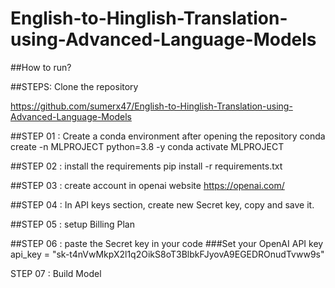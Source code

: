 # English-to-Hinglish-Translation-using-Advanced-Language-Models

##How to run?

##STEPS:
Clone the repository

https://github.com/sumerx47/English-to-Hinglish-Translation-using-Advanced-Language-Models

##STEP 01 : 
Create a conda environment after opening the repository
conda create -n MLPROJECT python=3.8 -y
conda activate MLPROJECT

##STEP 02 : 
install the requirements
pip install -r requirements.txt

##STEP 03 : 
create account in openai website
https://openai.com/

##STEP 04 : 
In API keys section, create new Secret key, copy and save it.

##STEP 05 : 
setup Billing Plan

##STEP 06 : 
paste the Secret key in your code
###Set your OpenAI API key
api_key = "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"

STEP 07 : 
Build Model 
